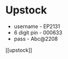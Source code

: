  # Upstock   
   
- username - EP2131   
- 6 digit pin - 000633   
- pass - Abc@2208   

[[upstock]]